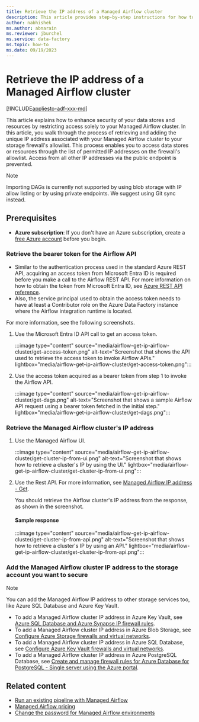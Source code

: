 ```yaml
---
title: Retrieve the IP address of a Managed Airflow cluster
description: This article provides step-by-step instructions for how to retrieve the IP address of a Managed Airflow cluster in Azure Data Factory.
author: nabhishek
ms.author: abnarain
ms.reviewer: jburchel
ms.service: data-factory
ms.topic: how-to
ms.date: 09/19/2023
---
```


# Retrieve the IP address of a Managed Airflow cluster

[!INCLUDE[appliesto-adf-xxx-md](includes/appliesto-adf-xxx-md.md)]

This article explains how to enhance security of your data stores and resources by restricting access solely to your Managed Airflow cluster. In this article, you walk through the process of retrieving and adding the unique IP address associated with your Managed Airflow cluster to your storage firewall's allowlist. This process enables you to access data stores or resources through the list of permitted IP addresses on the firewall's allowlist. Access from all other IP addresses via the public endpoint is prevented.

> [!NOTE]
> Importing DAGs is currently not supported by using blob storage with IP allow listing or by using private endpoints. We suggest using Git sync instead.

## Prerequisites

- **Azure subscription**: If you don't have an Azure subscription, create a [free Azure account](https://azure.microsoft.com/free/) before you begin.

### Retrieve the bearer token for the Airflow API

- Similar to the authentication process used in the standard Azure REST API, acquiring an access token from Microsoft Entra ID is required before you make a call to the Airflow REST API. For more information on how to obtain the token from Microsoft Entra ID, see [Azure REST API reference](/rest/api/azure).
- Also, the service principal used to obtain the access token needs to have at least a Contributor role on the Azure Data Factory instance where the Airflow integration runtime is located.

For more information, see the following screenshots.

1. Use the Microsoft Entra ID API call to get an access token.

    :::image type="content" source="media/airflow-get-ip-airflow-cluster/get-access-token.png" alt-text="Screenshot that shows the API used to retrieve the access token to invoke Airflow APIs." lightbox="media/airflow-get-ip-airflow-cluster/get-access-token.png":::

1. Use the access token acquired as a bearer token from step 1 to invoke the Airflow API.

    :::image type="content" source="media/airflow-get-ip-airflow-cluster/get-dags.png" alt-text="Screenshot that shows a sample Airflow API request using a bearer token fetched in the initial step." lightbox="media/airflow-get-ip-airflow-cluster/get-dags.png":::

### Retrieve the Managed Airflow cluster's IP address

1. Use the Managed Airflow UI.

    :::image type="content" source="media/airflow-get-ip-airflow-cluster/get-cluster-ip-from-ui.png" alt-text="Screenshot that shows how to retrieve a cluster's IP by using the UI." lightbox="media/airflow-get-ip-airflow-cluster/get-cluster-ip-from-ui.png":::

1. Use the Rest API.
    For more information, see [Managed Airflow IP address - Get](/rest/api/datafactory/integration-runtimes/get?tabs=HTTP#code-try-0).

    You should retrieve the Airflow cluster's IP address from the response, as shown in the screenshot.

    #### Sample response

    :::image type="content" source="media/airflow-get-ip-airflow-cluster/get-cluster-ip-from-api.png" alt-text="Screenshot that shows how to retrieve a cluster's IP by using an API." lightbox="media/airflow-get-ip-airflow-cluster/get-cluster-ip-from-api.png":::

### Add the Managed Airflow cluster IP address to the storage account you want to secure

> [!NOTE]
> You can add the Managed Airflow IP address to other storage services too, like Azure SQL Database and Azure Key Vault.

- To add a Managed Airflow cluster IP address in Azure Key Vault, see [Azure SQL Database and Azure Synapse IP firewall rules](/azure/key-vault/general/network-security).
- To add a Managed Airflow cluster IP address in Azure Blob Storage, see [Configure Azure Storage firewalls and virtual networks](/azure/storage/common/storage-network-security?tabs=azure-portal#grant-access-from-an-internet-ip-range).
- To add a Managed Airflow cluster IP address in Azure SQL Database, see [Configure Azure Key Vault firewalls and virtual networks](/azure/azure-sql/database/firewall-configure).
- To add a Managed Airflow cluster IP address in Azure PostgreSQL Database, see [Create and manage firewall rules for Azure Database for PostgreSQL - Single server using the Azure portal](/azure/postgresql/single-server/how-to-manage-firewall-using-portal).

## Related content

- [Run an existing pipeline with Managed Airflow](tutorial-run-existing-pipeline-with-airflow.md)
- [Managed Airflow pricing](airflow-pricing.md)
- [Change the password for Managed Airflow environments](password-change-airflow.md)
